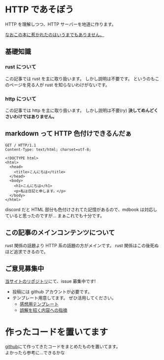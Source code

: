 # HTTP であそぼう

HTTP を理解しつつ、HTTP サーバーを地道に作ります。

[なおこの本に惹かれたのはいうまでもありません。](https://doc.rust-jp.rs/book-ja/ch20-00-final-project-a-web-server.html)

## 基礎知識

### rust について

この記事では rust を主に取り扱います。 しかし説明は不要です。 というのもこのページを見る人が rust を知らないわけがないです。

### http について

この記事では http を主に取り扱います。 しかし説明は不要(ry)
**決してめんどくさいわけではありません。**

## markdown って HTTP 色付けできるんだぁ

```http
GET / HTTP/1.1
Content-Type: text/html; charset=utf-8;

<!DOCTYPE html>
<html>
  <head>
    <title>こんにちは</title>
  </head>
  <body>
    <h1>こんにちは</h1>
    <p>私は日記と申します。</p>
  </body>
</html>
```

discord だと HTML 部分も色付けされてた記憶があるので、mdbook は対応していると思ったのですが...
まぁこれでも十分です。

## この記事のメインコンテンツについて

rust 関係の話題より HTTP 系の話題の方がメインです。 rust 関係はこの後死ぬほど追求できるので。

## ご意見募集中

[当サイトのリポジトリ](https://github.com/tam1192/notepad.md/issues)にて、issue 募集中です!

- 投稿には github アカウントが必要です。
- テンプレート用意してます。 ぜひ活用してください。
  - [感想用テンプレート](https://github.com/tam1192/tam1192/issues/new?template=感想-コメント.md)
  - [誤解を招く内容への指摘](https://github.com/tam1192/tam1192/issues/new?template=誤解を招く内容への指摘.md)

# 作ったコードを置いてます

[github](https://github.com/tam1192/experiments-http-server.rs)にて作ってきたコードをまとめたものを置いてます。  
よかったら参考に...できるかな
